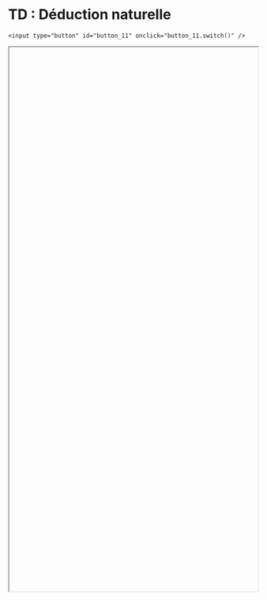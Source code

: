 # TD : Déduction naturelle

<script>
    $(function() {
        document.getElementById("main-content").style.maxWidth = "90%";
        button_11 = button_cor(
            'https://raw.githubusercontent.com/fortierq/cours/main/logique/deduction/td/td_deduction.pdf',
            '11',
            'button_11'
        );
    });
</script>

```{margin}
<input type="button" id="button_11" onclick="button_11.switch()" />
```

<iframe id="11" height=1100 width=100% allowfullscreen></iframe>
